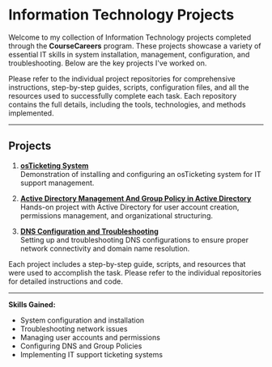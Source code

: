 <!-- There are two hard things in computer science: -->
<!-- 1. Naming things. -->
<!-- 2. Off-by-one errors. -->

# Information Technology Projects

Welcome to my collection of Information Technology projects completed through the **CourseCareers** program. These projects showcase a variety of essential IT skills in system installation, management, configuration, and troubleshooting. Below are the key projects I've worked on.


Please refer to the individual project repositories for comprehensive instructions, step-by-step guides, scripts, configuration files, and all the resources used to successfully complete each task. Each repository contains the full details, including the tools, technologies, and methods implemented.
<!-- Knock Knock! -->
<!-- Who’s there? -->
<!-- A loop! -->
<!-- A loop who? -->
<!-- A loop that never ends... 😱 -->
---
## Projects

1. **[osTicketing System](https://github.com/Andre1876/osTicketing-System)**  
   Demonstration of installing and configuring an osTicketing system for IT support management.

2. **[Active Directory Management And Group Policy in Active Directory](https://github.com/Andre1876/Active-Directory-Management)**  
   Hands-on project with Active Directory for user account creation, permissions management, and organizational structuring.

3. **[DNS Configuration and Troubleshooting](https://github.com/Andre1876/DNS-Configuration-and-Troubleshooting)**  
   Setting up and troubleshooting DNS configurations to ensure proper network connectivity and domain name resolution.

Each project includes a step-by-step guide, scripts, and resources that were used to accomplish the task. Please refer to the individual repositories for detailed instructions and code.
<!-- What do you call a programmer who loves to work outside? -->
<!-- A JavaScript developer! ☀️ -->
---
**Skills Gained:**
- System configuration and installation
- Troubleshooting network issues
- Managing user accounts and permissions
- Configuring DNS and Group Policies
- Implementing IT support ticketing systems

